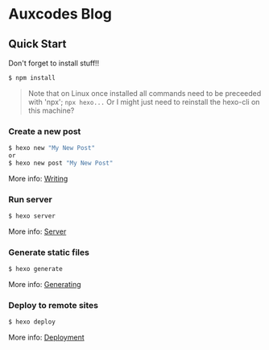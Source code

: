 # Auxcodes Blog

## Quick Start
Don't forget to install stuff!!

``` bash
$ npm install
```
> Note that on Linux once installed all commands need to be preceeded with 'npx'; `npx hexo...`
> Or I might just need to reinstall the hexo-cli on this machine?

### Create a new post

``` bash
$ hexo new "My New Post"
or
$ hexo new post "My New Post"
```

More info: [Writing](https://hexo.io/docs/writing.html)

### Run server

``` bash
$ hexo server
```

More info: [Server](https://hexo.io/docs/server.html)

### Generate static files

``` bash
$ hexo generate
```

More info: [Generating](https://hexo.io/docs/generating.html)

### Deploy to remote sites

``` bash
$ hexo deploy
```

More info: [Deployment](https://hexo.io/docs/one-command-deployment.html)
